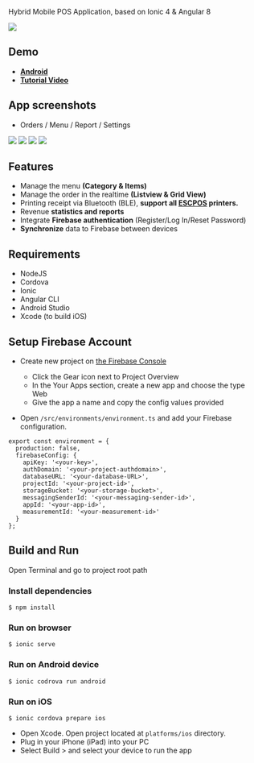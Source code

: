 Hybrid Mobile POS Application, based on Ionic 4 & Angular 8

![](assets/img/app-banner.png)

## Demo

- [**Android**](assets/Ionic-PoS-App.apk)
- [**Tutorial Video**](https://www.youtube.com/watch?v=mTEK_snO4T8)

## App screenshots

- Orders / Menu / Report / Settings

![](assets/img/screen-order.gif) ![](assets/img/screen-food.gif) ![](assets/img/screen-report.png) ![](assets/img/screen-setting.gif)

## Features

- Manage the menu **(Category & Items)**
- Manage the order in the realtime **(Listview & Grid View)**
- Printing receipt via Bluetooth (BLE), **support all [ESCPOS](https://en.wikipedia.org/wiki/ESC/P) printers.**
- Revenue **statistics and reports**
- Integrate **Firebase authentication** (Register/Log In/Reset Password)
- **Synchronize** data to Firebase between devices

## Requirements

- NodeJS
- Cordova
- Ionic
- Angular CLI
- Android Studio
- Xcode (to build iOS)

## Setup Firebase Account

- Create new project on [the Firebase Console](https://console.firebase.google.com/)

  + Click the Gear icon next to Project Overview
  + In the Your Apps section, create a new app and choose the type Web
  + Give the app a name and copy the config values provided

- Open `/src/environments/environment.ts` and add your Firebase configuration.

```
export const environment = {
  production: false,
  firebaseConfig: {
    apiKey: '<your-key>',
    authDomain: '<your-project-authdomain>',
    databaseURL: '<your-database-URL>',
    projectId: '<your-project-id>',
    storageBucket: '<your-storage-bucket>',
    messagingSenderId: '<your-messaging-sender-id>',
    appId: '<your-app-id>',
    measurementId: '<your-measurement-id>'
  }
};
```

## Build and Run

Open Terminal and go to project root path

### Install dependencies

```
$ npm install
```

### Run on browser

```
$ ionic serve
```

### Run on Android device

```
$ ionic codrova run android
```

### Run on iOS

```
$ ionic cordova prepare ios
```

- Open Xcode. Open project located at `platforms/ios` directory.
- Plug in your iPhone (iPad) into your PC
- Select Build > and select your device to run the app